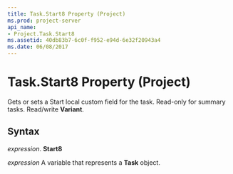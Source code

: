 ```yaml
---
title: Task.Start8 Property (Project)
ms.prod: project-server
api_name:
- Project.Task.Start8
ms.assetid: 40db83b7-6c0f-f952-e94d-6e32f20943a4
ms.date: 06/08/2017
---
```



# Task.Start8 Property (Project)

Gets or sets a Start local custom field for the task. Read-only for summary tasks. Read/write  **Variant**.


## Syntax

 _expression_. **Start8**

 _expression_ A variable that represents a **Task** object.


